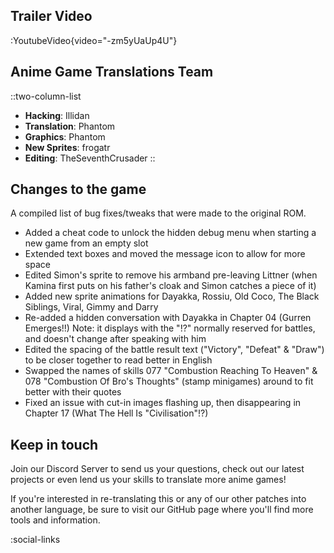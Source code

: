 ## Trailer Video
:YoutubeVideo{video="-zm5yUaUp4U"}

## Anime Game Translations Team
::two-column-list
- **Hacking**: Illidan
- **Translation**: Phantom
- **Graphics**: Phantom
- **New Sprites**: frogatr
- **Editing**: TheSeventhCrusader
::

## Changes to the game
A compiled list of bug fixes/tweaks that were made to the original ROM.

* Added a cheat code to unlock the hidden debug menu when starting a new game from an empty slot
* Extended text boxes and moved the message icon to allow for more space
* Edited Simon's sprite to remove his armband pre-leaving Littner (when Kamina first puts on his father's cloak and Simon catches a piece of it)
* Added new sprite animations for Dayakka, Rossiu, Old Coco, The Black Siblings, Viral, Gimmy and Darry 
* Re-added a hidden conversation with Dayakka in Chapter 04 (Gurren Emerges!!) Note: it displays with the "!?" normally reserved for battles, and doesn't change after speaking with him
* Edited the spacing of the battle result text ("Victory", "Defeat" & "Draw") to be closer together to read better in English
* Swapped the names of skills 077 "Combustion Reaching To Heaven" & 078 "Combustion Of Bro's Thoughts" (stamp minigames) around to fit better with their quotes
* Fixed an issue with cut-in images flashing up, then disappearing in Chapter 17 (What The Hell Is "Civilisation"!?)

## Keep in touch
Join our Discord Server to send us your questions, check out our latest projects or even lend us your skills to translate more anime games!

If you're interested in re-translating this or any of our other patches into another language, be sure to visit our GitHub page where you'll find more tools and information.

<!-- Social media, Discord and blog buttons -->
:social-links